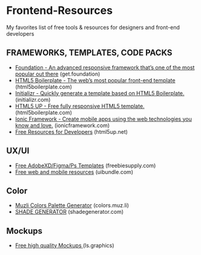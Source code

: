# Frontend-Resources
My favorites list of free tools &amp; resources for designers and front-end developers


## FRAMEWORKS, TEMPLATES, CODE PACKS
- [Foundation - An advanced responsive framework that’s one of the most popular out there](https://get.foundation/) (get.foundation)
- [HTML5 Boilerplate - The web’s most popular front-end template](https://html5boilerplate.com/) (html5boilerplate.com)
- [Initializr - Quickly generate a template based on HTML5 Boilerplate.](http://www.initializr.com/) (initializr.com)
- [HTML5 UP - Free fully responsive HTML5 template.](https://html5boilerplate.com/) (html5boilerplate.com)
- [Ionic Framework - Create mobile apps using the web technologies you know and love.](https://ionicframework.com/) (ionicframework.com)
- [Free Resources for Developers](https://html5up.net/) (html5up.net)


## UX/UI

- [Free AdobeXD/Figma/Ps Templates](https://freebiesupply.com/) (freebiesupply.com)
- [Free web and mobile resources](https://uibundle.com/) (uibundle.com)

## Color 
- [Muzli Colors Palette Generator](https://colors.muz.li/) (colors.muz.li)
- [SHADE GENERATOR](https://www.shadegenerator.com/) (shadegenerator.com)

## Mockups

- [Free high quality Mockups ](https://www.ls.graphics/free-mockups) (ls.graphics)
